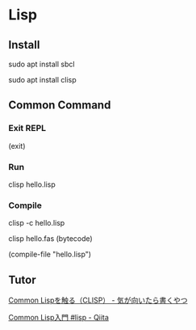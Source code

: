 # Lisp

## Install

sudo apt install sbcl

sudo apt install clisp

## Common Command

### Exit REPL

(exit)

### Run

clisp hello.lisp

### Compile

clisp -c hello.lisp

clisp hello.fas (bytecode)

(compile-file "hello.lisp")

## Tutor

[Common Lispを触る（CLISP） - 気が向いたら書くやつ](https://soratobi96.hatenablog.com/entry/20190504/1556981919)

[Common Lisp入門 #lisp - Qiita](https://qiita.com/HaruoWakakusa/items/64f1b9a3f15ce85f0d0c)
